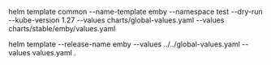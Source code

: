 helm template common --name-template emby --namespace test --dry-run  --kube-version 1.27 --values charts/global-values.yaml --values charts/stable/emby/values.yaml


helm template --release-name emby --values ../../global-values.yaml --values values.yaml .